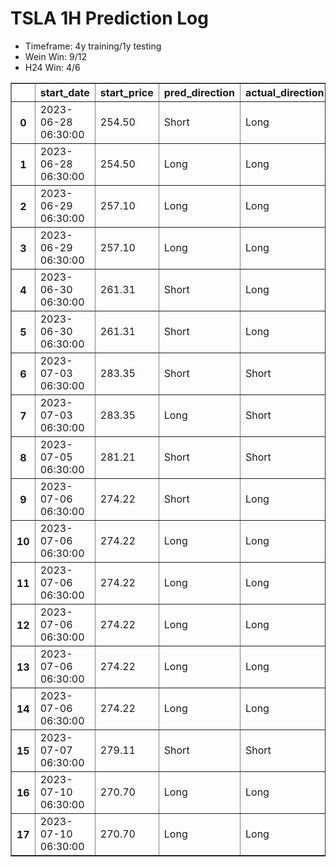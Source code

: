 <h1>TSLA 1H Prediction Log</h1>

* Timeframe: 4y training/1y testing
* Wein Win: 9/12
* H24  Win: 4/6
<table border="1" class="dataframe">
  <thead>
    <tr style="text-align: right;">
      <th></th>
      <th>start_date</th>
      <th>start_price</th>
      <th>pred_direction</th>
      <th>actual_direction</th>
      <th>end_date</th>
      <th>end_price</th>
      <th>difference</th>
      <th>model_type</th>
    </tr>
  </thead>
  <tbody>
    <tr>
      <th>0</th>
      <td>2023-06-28 06:30:00</td>
      <td>254.50</td>
      <td>Short</td>
      <td>Long</td>
      <td>2023-06-28 12:00:00</td>
      <td>256.37</td>
      <td>1.87</td>
      <td>Wein</td>
    </tr>
    <tr>
      <th>1</th>
      <td>2023-06-28 06:30:00</td>
      <td>254.50</td>
      <td>Long</td>
      <td>Long</td>
      <td>2023-06-28 12:00:00</td>
      <td>256.37</td>
      <td>1.87</td>
      <td>H24</td>
    </tr>
    <tr>
      <th>2</th>
      <td>2023-06-29 06:30:00</td>
      <td>257.10</td>
      <td>Long</td>
      <td>Long</td>
      <td>2023-06-29 12:00:00</td>
      <td>257.98</td>
      <td>0.40</td>
      <td>H24</td>
    </tr>
    <tr>
      <th>3</th>
      <td>2023-06-29 06:30:00</td>
      <td>257.10</td>
      <td>Long</td>
      <td>Long</td>
      <td>2023-06-29 12:00:00</td>
      <td>257.98</td>
      <td>0.40</td>
      <td>Wein</td>
    </tr>
    <tr>
      <th>4</th>
      <td>2023-06-30 06:30:00</td>
      <td>261.31</td>
      <td>Short</td>
      <td>Long</td>
      <td>2023-06-30 12:00:00</td>
      <td>263.26</td>
      <td>0.46</td>
      <td>Wein</td>
    </tr>
    <tr>
      <th>5</th>
      <td>2023-06-30 06:30:00</td>
      <td>261.31</td>
      <td>Short</td>
      <td>Long</td>
      <td>2023-06-30 12:00:00</td>
      <td>263.26</td>
      <td>0.46</td>
      <td>H24</td>
    </tr>
    <tr>
      <th>6</th>
      <td>2023-07-03 06:30:00</td>
      <td>283.35</td>
      <td>Short</td>
      <td>Short</td>
      <td>2023-07-03 12:00:00</td>
      <td>279.82</td>
      <td>-3.53</td>
      <td>H24</td>
    </tr>
    <tr>
      <th>7</th>
      <td>2023-07-03 06:30:00</td>
      <td>283.35</td>
      <td>Long</td>
      <td>Short</td>
      <td>2023-07-03 12:00:00</td>
      <td>279.82</td>
      <td>-3.53</td>
      <td>Wein</td>
    </tr>
    <tr>
      <th>8</th>
      <td>2023-07-05 06:30:00</td>
      <td>281.21</td>
      <td>Short</td>
      <td>Short</td>
      <td>2023-07-05 10:00:00</td>
      <td>280.95</td>
      <td>-0.26</td>
      <td>H24</td>
    </tr>
    <tr>
      <th>9</th>
      <td>2023-07-06 06:30:00</td>
      <td>274.22</td>
      <td>Short</td>
      <td>Long</td>
      <td>2023-07-06 07:00:00</td>
      <td>274.28</td>
      <td>0.06</td>
      <td>H24</td>
    </tr>
    <tr>
      <th>10</th>
      <td>2023-07-06 06:30:00</td>
      <td>274.22</td>
      <td>Long</td>
      <td>Long</td>
      <td>2023-07-06 07:00:00</td>
      <td>274.28</td>
      <td>0.06</td>
      <td>Wein</td>
    </tr>
    <tr>
      <th>11</th>
      <td>2023-07-06 06:30:00</td>
      <td>274.22</td>
      <td>Long</td>
      <td>Long</td>
      <td>2023-07-06 07:00:00</td>
      <td>274.28</td>
      <td>0.06</td>
      <td>Wein</td>
    </tr>
    <tr>
      <th>12</th>
      <td>2023-07-06 06:30:00</td>
      <td>274.22</td>
      <td>Long</td>
      <td>Long</td>
      <td>2023-07-06 07:00:00</td>
      <td>274.28</td>
      <td>0.06</td>
      <td>Wein</td>
    </tr>
    <tr>
      <th>13</th>
      <td>2023-07-06 06:30:00</td>
      <td>274.22</td>
      <td>Long</td>
      <td>Long</td>
      <td>2023-07-06 12:00:00</td>
      <td>276.58</td>
      <td>2.36</td>
      <td>Wein</td>
    </tr>
    <tr>
      <th>14</th>
      <td>2023-07-06 06:30:00</td>
      <td>274.22</td>
      <td>Long</td>
      <td>Long</td>
      <td>2023-07-06 12:00:00</td>
      <td>276.58</td>
      <td>2.36</td>
      <td>Wein</td>
    </tr>
    <tr>
      <th>15</th>
      <td>2023-07-07 06:30:00</td>
      <td>279.11</td>
      <td>Short</td>
      <td>Short</td>
      <td>2023-07-07 07:00:00</td>
      <td>277.65</td>
      <td>-1.46</td>
      <td>Wein</td>
    </tr>
    <tr>
      <th>16</th>
      <td>2023-07-10 06:30:00</td>
      <td>270.70</td>
      <td>Long</td>
      <td>Long</td>
      <td>2023-07-10 07:00:00</td>
      <td>271.43</td>
      <td>0.73</td>
      <td>Wein</td>
    </tr>
    <tr>
      <th>17</th>
      <td>2023-07-10 06:30:00</td>
      <td>270.70</td>
      <td>Long</td>
      <td>Long</td>
      <td>2023-07-10 07:00:00</td>
      <td>271.43</td>
      <td>0.73</td>
      <td>Wein</td>
    </tr>
  </tbody>
</table>